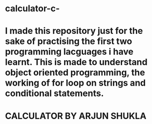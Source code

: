 # calculator-c-
# I made this repository just for the sake of practising the first two programming lacguages i have learnt. This is made to understand object oriented programming, the working of for loop on strings and conditional statements.
# CALCULATOR BY ARJUN SHUKLA

